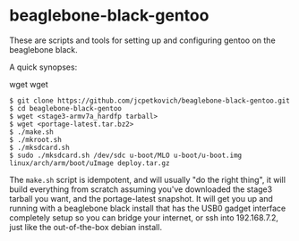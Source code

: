 # beaglebone-black-gentoo

These are scripts and tools for setting up and configuring gentoo on the
beaglebone black.

A quick synopses:

wget <stage3 tarball>
wget <portage-latest>

```
$ git clone https://github.com/jcpetkovich/beaglebone-black-gentoo.git
$ cd beaglebone-black-gentoo
$ wget <stage3-armv7a_hardfp tarball>
$ wget <portage-latest.tar.bz2>
$ ./make.sh
$ ./mkroot.sh
$ ./mksdcard.sh
$ sudo ./mksdcard.sh /dev/sdc u-boot/MLO u-boot/u-boot.img linux/arch/arm/boot/uImage deploy.tar.gz
```

The `make.sh` script is idempotent, and will usually "do the right thing", it
will build everything from scratch assuming you've downloaded the stage3 tarball
you want, and the portage-latest snapshot. It will get you up and running with a
beaglebone black install that has the USB0 gadget interface completely setup so
you can bridge your internet, or ssh into 192.168.7.2, just like the
out-of-the-box debian install.
